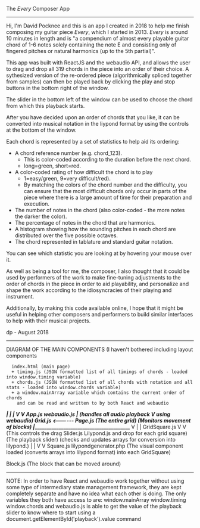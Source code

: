 The <i>Every</i> Composer App
_____________________________

Hi, I'm David Pocknee and this is an app I created in 2018 to help me finish composing my guitar piece <i>Every</i>, which I started in 2013.  <i>Every</i> is around 10 minutes in length and is "a compendium of    almost every playable guitar chord of 1-6 notes solely containing the note E and consisting only of fingered pitches or natural harmonics (up to the 5th partial)".

This app was built with ReactJS and the webaudio API, and allows the user to drag and drop all 319 chords in the piece into an order of their choice. A sythesized version of the re-ordered piece (algorithmically spliced together from samples) can then be played back by clicking the play and stop buttons in the bottom right of the window.  

The slider in the bottom left of the window can be used to choose the chord from which this playback starts.
        
After you have decided upon an order of chords that you like, it can be converted into musical notation in the liypond format by using the controls at the bottom of the window.

Each chord is represented by a set of statistics to help aid its ordering:

- A chord reference number (e.g. chord_123).  
  - This is color-coded according to the duration before the next chord. 
  - long=green, short=red.
- A color-coded rating of how difficult the chord is to play 
  - 1=easy/green, 9=very difficult/red).  
  - By matching the colors of the chord number and the difficulty, you can ensure that the most difficult chords only occur in parts of the piece where there is a large amount of time for their preparation and execution.
- The number of notes in the chord (also color-coded - the more notes the darker the color).
- The percentage of notes in the chord that are harmonics.</li>
- A histogram showing how the sounding pitches in each chord are distributed over the five possible octaves.</li>
- The chord represented in tablature and standard guitar notation.

You can see which statistic you are looking at by hovering your mouse over it.

As well as being a tool for me, the composer, I also thought that it could be used by performers of the work to make fine-tuning adjustments to the order of chords in the piece in order to aid playability, 
and personalize and shape the work according to the idiosyncracies of their playing and instrument.

Additionally, by making this code available online, I hope that it might be useful in helping other composers and performers to build similar interfaces to help with their musical projects.

dp - August 2018

----------------------------------------------

DIAGRAM OF THE MAIN COMPONENTS (I haven't bothered including layout components

      index.html (main page)
      + timing.js (JSON formatted list of all timings of chords - loaded into window.timing variable)
      + chords.js (JSON formatted list of all chords with notation and all stats - loaded into window.chords variable)
      + a window.mainArray variable which contains the current order of chords
        and can be read and written to by both React and webaudio 
 ____________________________________________________|___________________________________ 
 |                      |
 V                      V
App.js                     webaudio.js 
 |                    (handles all audio playback
 V                    using webaudio)
Grid.js       <------ Page.js
(The entire grid)     (Monitors movement of blocks) 
 |_________________________________________________________
 V        |        |
GridSquare.js       V        V
(This controls the drag   Slider.js   Lilypond.js
and drop for each grid square)  (The playback slider) (checks and updates arrays for conversion into lilypond.)
 |                 |
 V                 V
Square.js         lilypondgenerator.php
(The visual component loaded      (converts arrays into lilypond format) 
into each GridSquare)


Block.js (The block that can be moved around)

------------------------------------
NOTE: In order to have React and webaudio work together without using some type of intermediary state management framework, 
they are kept completely separate and have no idea what each other is doing.  The only variables they both have access to are:
window.mainArray
window.timing
window.chords 
and
webaudio.js is able to get the value of the playback slider to know where to start
using a document.getElementById('playback').value command